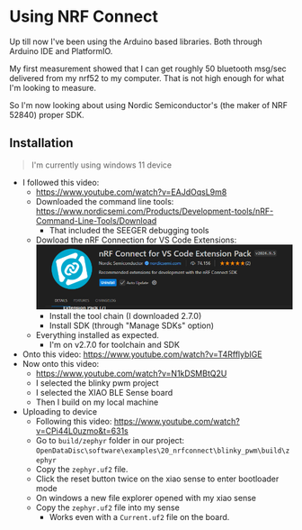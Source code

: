 # Using NRF Connect

Up till now I've been using the Arduino based libraries. Both through Arduino IDE and PlatformIO.

My first measurement showed that I can get roughly 50 bluetooth msg/sec delivered from my nrf52 to my computer. That is not high enough for what I'm looking to measure.

So I'm now looking about using Nordic Semiconductor's (the maker of NRF 52840) proper SDK.

## Installation

> I'm currently using windows 11 device

* I followed this video:
  * https://www.youtube.com/watch?v=EAJdOqsL9m8
  * Downloaded the command line tools: https://www.nordicsemi.com/Products/Development-tools/nRF-Command-Line-Tools/Download
    * That included the SEEGER debugging tools
  * Dowload the nRF Connection for VS Code Extensions:
  ![visual studio code install](image.png)
    * Install the tool chain (I downloaded 2.7.0)
    * Install SDK (through "Manage SDKs" option)
  * Everything installed as expected.
    * I'm on v2.7.0 for toolchain and SDK
* Onto this video: https://www.youtube.com/watch?v=T4RfflybIGE
* Now onto this video:
  * https://www.youtube.com/watch?v=N1kDSMBtQ2U
  * I selected the blinky pwm project
  * I selected the XIAO BLE Sense board
  * Then I build on my local machine
* Uploading to device
  * Following this video: https://www.youtube.com/watch?v=CPi44L0uzmo&t=631s
  * Go to `build/zephyr` folder in our project: `OpenDataDisc\software\examples\20_nrfconnect\blinky_pwm\build\zephyr`
  * Copy the `zephyr.uf2` file.
  * Click the reset button twice on the xiao sense to enter bootloader mode
  * On windows a new file explorer opened with my xiao sense
  * Copy the `zephyr.uf2` file into my sense
    * Works even with a `Current.uf2` file on the board.